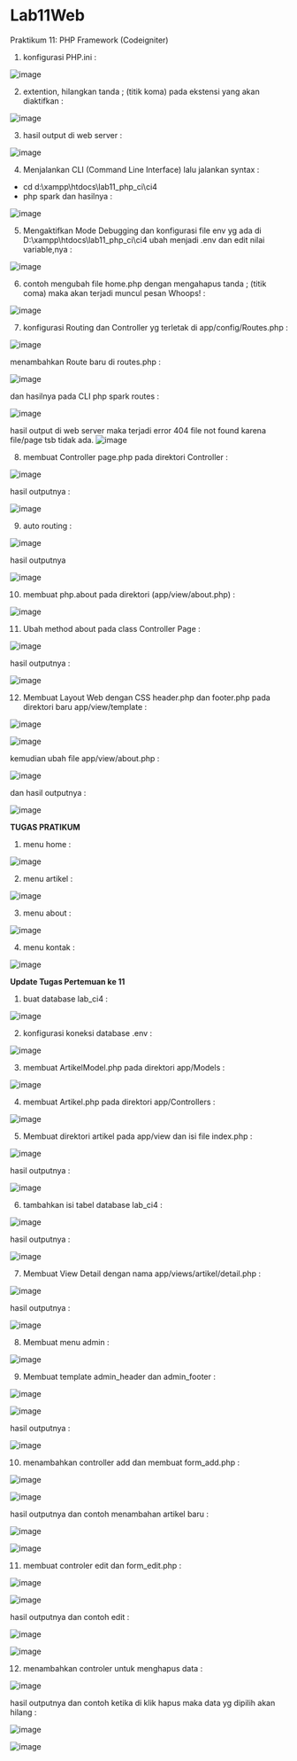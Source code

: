 # Lab11Web

Praktikum 11: PHP Framework (Codeigniter)

1. konfigurasi PHP.ini :

![image](https://user-images.githubusercontent.com/81431392/121955588-ff3a8f80-cd14-11eb-857b-59d5d7bdece5.png)

2. extention, hilangkan tanda ; (titik koma) pada ekstensi yang akan diaktifkan :

![image](https://user-images.githubusercontent.com/81431392/121956150-a0294a80-cd15-11eb-95f2-40194d0e71fa.png)

3. hasil output di web server :

![image](https://user-images.githubusercontent.com/81431392/121960603-2bf1a580-cd1b-11eb-9aad-b60e3402640c.png)

4. Menjalankan CLI (Command Line Interface)
lalu jalankan syntax : 
- cd d:\xampp\htdocs\lab11_php_ci\ci4
- php spark
dan hasilnya :

![image](https://user-images.githubusercontent.com/81431392/121958040-0ca54900-cd18-11eb-9019-ab55063468cd.png)

5. Mengaktifkan Mode Debugging dan konfigurasi file env yg ada di D:\xampp\htdocs\lab11_php_ci\ci4 ubah menjadi .env dan edit nilai variable,nya :

![image](https://user-images.githubusercontent.com/81431392/121958695-cac8d280-cd18-11eb-83d7-3296ec8c4041.png)

6. contoh mengubah file home.php dengan mengahapus tanda ; (titik coma) maka akan terjadi muncul pesan Whoops! :

![image](https://user-images.githubusercontent.com/81431392/121961327-28125300-cd1c-11eb-9f2c-a0a783c88fe6.png)

7. konfigurasi Routing dan Controller yg terletak di app/config/Routes.php :

![image](https://user-images.githubusercontent.com/81431392/121962025-05346e80-cd1d-11eb-8d93-4a98959015ae.png)

menambahkan Route baru di routes.php :

![image](https://user-images.githubusercontent.com/81431392/121962512-afac9180-cd1d-11eb-9ffb-403284de1dc2.png)

 dan hasilnya pada CLI php spark routes :
 
 ![image](https://user-images.githubusercontent.com/81431392/121962643-df5b9980-cd1d-11eb-88ff-a86b878f9444.png)

hasil output di web server maka terjadi error 404 file not found karena file/page tsb tidak ada.
![image](https://user-images.githubusercontent.com/81431392/121970176-d02f1880-cd2a-11eb-9ae8-75b5b62b52f7.png)

8. membuat Controller page.php pada direktori Controller :

![image](https://user-images.githubusercontent.com/81431392/121963220-aa037b80-cd1e-11eb-83d2-ad9ea270cf02.png)

hasil outputnya :

![image](https://user-images.githubusercontent.com/81431392/121969990-6878cd80-cd2a-11eb-83b8-541bb417dc01.png)

9. auto routing :

 ![image](https://user-images.githubusercontent.com/81431392/121970833-47b17780-cd2c-11eb-8243-afddb4fc7d15.png)
 
 hasil outputnya
 
 ![image](https://user-images.githubusercontent.com/81431392/121970898-61eb5580-cd2c-11eb-8b2b-31ff5dcb1430.png)

10. membuat php.about pada direktori (app/view/about.php) :

![image](https://user-images.githubusercontent.com/81431392/121971339-606e5d00-cd2d-11eb-9ee0-baf3af7a902e.png)

11. Ubah method about pada class Controller Page :

![image](https://user-images.githubusercontent.com/81431392/121971405-8267df80-cd2d-11eb-9985-034b10edde16.png)

hasil outputnya :

![image](https://user-images.githubusercontent.com/81431392/121971466-a3303500-cd2d-11eb-87af-c3b6666c626f.png)

12. Membuat Layout Web dengan CSS header.php dan footer.php pada direktori baru app/view/template :

![image](https://user-images.githubusercontent.com/81431392/121971878-a546c380-cd2e-11eb-983c-16ef0da102b5.png)

![image](https://user-images.githubusercontent.com/81431392/121971896-b1328580-cd2e-11eb-9a72-f7495400f7b3.png)

kemudian ubah file app/view/about.php :

![image](https://user-images.githubusercontent.com/81431392/121972177-49c90580-cd2f-11eb-9d32-6459e82b7f39.png)

dan hasil outputnya :

![image](https://user-images.githubusercontent.com/81431392/121972257-7a10a400-cd2f-11eb-9184-7349bddd75e0.png)

<b>TUGAS PRATIKUM</b>

1. menu home :

![image](https://user-images.githubusercontent.com/81431392/121972436-f1dece80-cd2f-11eb-9974-bce22dfb02f4.png)

2. menu artikel :

![image](https://user-images.githubusercontent.com/81431392/121972487-15097e00-cd30-11eb-8d2a-fb8ebab8ee29.png)

3. menu about :

![image](https://user-images.githubusercontent.com/81431392/121972518-2783b780-cd30-11eb-9c2a-07fc06a3e348.png)

4. menu kontak :

![image](https://user-images.githubusercontent.com/81431392/121972555-3a968780-cd30-11eb-92df-90a65156f3c1.png)


<b>Update Tugas Pertemuan ke 11 </b>

1. buat database lab_ci4 :

![image](https://user-images.githubusercontent.com/81431392/122088711-dbca2000-cdba-11eb-8b7a-5e40f3eb30cb.png)

2. konfigurasi koneksi database .env :

![image](https://user-images.githubusercontent.com/81431392/122089782-f6e95f80-cdbb-11eb-9e83-b0d6042a3a7f.png)

3. membuat ArtikelModel.php pada direktori app/Models :

![image](https://user-images.githubusercontent.com/81431392/122090450-9f97bf00-cdbc-11eb-8376-8400cc996fcc.png)

4. membuat Artikel.php pada direktori app/Controllers :

![image](https://user-images.githubusercontent.com/81431392/122090572-bf2ee780-cdbc-11eb-87e2-fc0615637284.png)

5. Membuat direktori artikel pada app/view dan isi file index.php :

![image](https://user-images.githubusercontent.com/81431392/122090922-2482d880-cdbd-11eb-8a05-9a5f49a7eb8f.png)

hasil outputnya :

![image](https://user-images.githubusercontent.com/81431392/122851566-05f07600-d2c4-11eb-9aae-e1c4393bdea8.png)

6. tambahkan isi tabel database lab_ci4 :

![image](https://user-images.githubusercontent.com/81431392/122091633-d91cfa00-cdbd-11eb-9ffc-b530cc4664bf.png)

hasil outputnya :

![image](https://user-images.githubusercontent.com/81431392/122837257-a5077480-d2a8-11eb-8625-816f0ca3c5d6.png)

7. Membuat View Detail dengan nama app/views/artikel/detail.php :

![image](https://user-images.githubusercontent.com/81431392/122852982-58329680-d2c6-11eb-8994-31eb06efa7ad.png)


hasil outputnya :

![image](https://user-images.githubusercontent.com/81431392/122843259-e5b8bb00-d2b3-11eb-92a8-0c8df1febdee.png)

8. Membuat menu admin :

![image](https://user-images.githubusercontent.com/81431392/122846156-1b60a280-d2ba-11eb-89b4-b5c89238d363.png)

9. Membuat template admin_header dan admin_footer :

![image](https://user-images.githubusercontent.com/81431392/122848478-71374980-d2be-11eb-9db2-98499d753243.png)

![image](https://user-images.githubusercontent.com/81431392/122848503-801dfc00-d2be-11eb-9ddb-dc992aacd7d9.png)

hasil outputnya :

![image](https://user-images.githubusercontent.com/81431392/122848543-9461f900-d2be-11eb-8280-ea9a5ec099c7.png)

10. menambahkan controller add dan membuat form_add.php :

![image](https://user-images.githubusercontent.com/81431392/122848656-dee37580-d2be-11eb-8201-c1fe1281cfc5.png)

![image](https://user-images.githubusercontent.com/81431392/122848883-40a3df80-d2bf-11eb-9a91-0a0a59e8fca4.png)

hasil outputnya dan contoh menambahan artikel baru :

![image](https://user-images.githubusercontent.com/81431392/122849267-071fa400-d2c0-11eb-9d0b-d27aa2c7eaa4.png)

![image](https://user-images.githubusercontent.com/81431392/122849337-28809000-d2c0-11eb-9526-cd2c91488900.png)

11. membuat controler edit dan form_edit.php :

![image](https://user-images.githubusercontent.com/81431392/122850242-be68ea80-d2c1-11eb-834e-cdcc3942e36e.png)

![image](https://user-images.githubusercontent.com/81431392/122850392-fd973b80-d2c1-11eb-9af9-15ef24b73250.png)

hasil outputnya dan contoh edit :

![image](https://user-images.githubusercontent.com/81431392/122850594-549d1080-d2c2-11eb-8a91-3c48bd21d1d4.png)

![image](https://user-images.githubusercontent.com/81431392/122850642-70a0b200-d2c2-11eb-9754-50761d268f8c.png)

12. menambahkan controler untuk menghapus data :

![image](https://user-images.githubusercontent.com/81431392/122850829-bd848880-d2c2-11eb-9020-ed0d8cb35b59.png)

hasil outputnya dan contoh ketika di klik hapus maka data yg dipilih akan hilang :

![image](https://user-images.githubusercontent.com/81431392/122851005-13f1c700-d2c3-11eb-94e0-a5d197094671.png)

![image](https://user-images.githubusercontent.com/81431392/122851215-721eaa00-d2c3-11eb-8857-17e43036374f.png)





